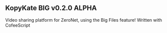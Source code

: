 ## KopyKate BIG v0.2.0 ALPHA
Video sharing platform for ZeroNet, using the Big Files feature!
Written with CofeeScript
